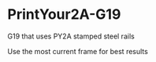 # PrintYour2A-G19
G19 that uses PY2A stamped steel rails

Use the most current frame for best results
